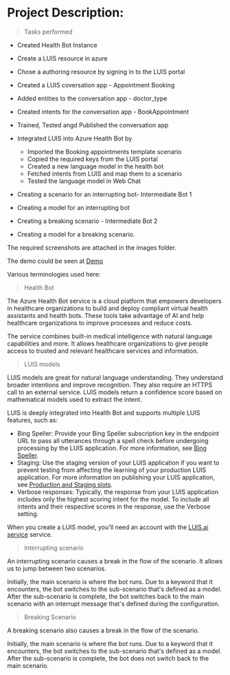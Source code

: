# Project Description:

> Tasks performed
* Created Health Bot Instance
* Create a LUIS resource in azure
* Chose a authoring resource by signing in to the LUIS portal
* Created a LUIS coversation app - Appointment Booking
* Added entities to the conversation app - doctor_type 
* Created intents for the conversation app - BookAppointment
* Trained, Tested angd Published the conversation app
* Integrated LUIS into Azure Health Bot by
   * Imported the Booking appointments template scenario
   * Copied the required keys from the LUIS portal
   * Created a new language model in the health bot
   * Fetched intents from LUIS and map them to a scenario
   * Tested the language model in Web Chat

* Creating a scenario for an interrupting bot- Intermediate Bot 1
* Creating a model for an interrupting bot
* Creating a breaking scenario - Intermediate Bot 2
* Creating a model for a breaking scenario.

The required screenshots are attached in the images folder.

The demo could be seen at [Demo](https://eastus.healthbot.microsoft.com/account/nd-health-bot-hn3uvcx)


Various terminologies used here:
>Health Bot

The Azure Health Bot service is a cloud platform that empowers developers in healthcare organizations to build and deploy compliant virtual health assistants and health bots. These tools take advantage of AI and help healthcare organizations to improve processes and reduce costs.

The service combines built-in medical intelligence with natural language capabilities and more. It allows healthcare organizations to give people access to trusted and relevant healthcare services and information.

> LUIS models

LUIS models are great for natural language understanding. They understand broader intentions and improve recognition. They also require an HTTPS call to an external service. LUIS models return a confidence score based on mathematical models used to extract the intent.

LUIS is deeply integrated into Health Bot and supports multiple LUIS features, such as:

* Bing Speller: Provide your Bing Speller subscription key in the endpoint URL to pass all utterances through a spell check before undergoing processing by the LUIS application. For more information, see [Bing Speller](https://docs.microsoft.com/en-us/azure/cognitive-services/bing-spell-check/overview).
* Staging: Use the staging version of your LUIS application if you want to prevent testing from affecting the learning of your production LUIS application. For more information on publishing your LUIS application, see [Production and Staging slots](https://docs.microsoft.com/en-us/azure/cognitive-services/bing-spell-check/overview).
* Verbose responses: Typically, the response from your LUIS application includes only the highest scoring intent for the model. To include all intents and their respective scores in the response, use the Verbose setting.

When you create a LUIS model, you'll need an account with the [LUIS.ai service](https://www.luis.ai/home) service.

>Interrupting scenario

An interrupting scenario causes a break in the flow of the scenario. It allows us to jump between two scenarios.

Initially, the main scenario is where the bot runs. Due to a keyword that it encounters, the bot switches to the sub-scenario that's defined as a model. After the sub-scenario is complete, the bot switches back to the main scenario with an interrupt message that's defined during the configuration.

>Breaking Scenario

A breaking scenario also causes a break in the flow of the scenario.

Initially, the main scenario is where the bot runs. Due to a keyword that it encounters, the bot switches to the sub-scenario that's defined as a model. After the sub-scenario is complete, the bot does not switch back to the main scenario.





